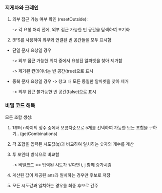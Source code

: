 ### 지게차와 크레인
1. 외부 접근 가능 여부 확인 (resetOutside):

    -> 각 요청 처리 전에, 외부 접근 가능한 빈 공간을 탐색하여 초기화

2. BFS를 사용하여 외부와 연결된 빈 공간들을 모두 표시함

 *  단일 문자 요청일 경우

    -> 외부 접근 가능한 위치 중에서 요청된 알파벳을 찾아 제거함

    -> 제거된 컨테이너는 빈 공간(true)으로 표시

* 중복 문자 요청일 경우
    -> 창고 내 모든 동일한 알파벳을 찾아 제거

    -> 외부 접근 불가능한 빈 공간(false)으로 표시

### 비밀 코드 해독
모든 조합 생성:

1. 1부터 n까지의 정수 중에서 오름차순으로 5개를 선택하여 가능한 모든 조합을 구하기.. (getCombinations)

2. 각 조합을 입력된 시도값(q)과 비교하여 일치하는 숫자의 개수를 계산

3. 투 포인터 방식으로 비교함

    -> 비밀코드 == 입력된 시도가 같다면 i, j 함께 증가시킴

4. 계산된 값이 제공된 ans과 일치하는 경우만 후보로 저장

5. 모든 시도값과 일치하는 경우를 최종 후보로 간주